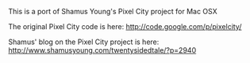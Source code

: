This is a port of Shamus Young's Pixel City project for Mac OSX

The original Pixel City code is here: http://code.google.com/p/pixelcity/

Shamus' blog on the Pixel City project is here:
http://www.shamusyoung.com/twentysidedtale/?p=2940
